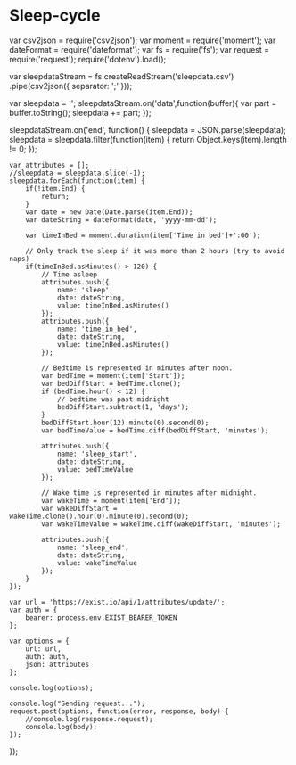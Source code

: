 # Sleep-cycle

var csv2json = require('csv2json');
var moment = require('moment');
var dateFormat = require('dateformat');
var fs = require('fs');
var request = require('request');
require('dotenv').load();

var sleepdataStream = fs.createReadStream('sleepdata.csv')
    .pipe(csv2json({
        separator: ';'
    }));

var sleepdata = '';
sleepdataStream.on('data',function(buffer){
    var part = buffer.toString();
    sleepdata += part;
});

sleepdataStream.on('end', function() {
    sleepdata = JSON.parse(sleepdata);
    sleepdata = sleepdata.filter(function(item) {
        return Object.keys(item).length != 0;
    });

    var attributes = [];
    //sleepdata = sleepdata.slice(-1);
    sleepdata.forEach(function(item) {
        if(!item.End) {
            return;
        }
        var date = new Date(Date.parse(item.End));
        var dateString = dateFormat(date, 'yyyy-mm-dd');

        var timeInBed = moment.duration(item['Time in bed']+':00');

        // Only track the sleep if it was more than 2 hours (try to avoid naps)
        if(timeInBed.asMinutes() > 120) {
            // Time asleep
            attributes.push({
                name: 'sleep',
                date: dateString,
                value: timeInBed.asMinutes()
            });
            attributes.push({
                name: 'time_in_bed',
                date: dateString,
                value: timeInBed.asMinutes()
            });

            // Bedtime is represented in minutes after noon.
            var bedTime = moment(item['Start']);
            var bedDiffStart = bedTime.clone();
            if (bedTime.hour() < 12) {
                // bedtime was past midnight
                bedDiffStart.subtract(1, 'days');
            }
            bedDiffStart.hour(12).minute(0).second(0);
            var bedTimeValue = bedTime.diff(bedDiffStart, 'minutes');

            attributes.push({
                name: 'sleep_start',
                date: dateString,
                value: bedTimeValue
            });

            // Wake time is represented in minutes after midnight.
            var wakeTime = moment(item['End']);
            var wakeDiffStart = wakeTime.clone().hour(0).minute(0).second(0);
            var wakeTimeValue = wakeTime.diff(wakeDiffStart, 'minutes');

            attributes.push({
                name: 'sleep_end',
                date: dateString,
                value: wakeTimeValue
            });
        }
    });

    var url = 'https://exist.io/api/1/attributes/update/';
    var auth = {
        bearer: process.env.EXIST_BEARER_TOKEN
    };

    var options = {
        url: url,
        auth: auth,
        json: attributes
    };

    console.log(options);

    console.log("Sending request...");
    request.post(options, function(error, response, body) {
        //console.log(response.request);
        console.log(body);
    });
});
